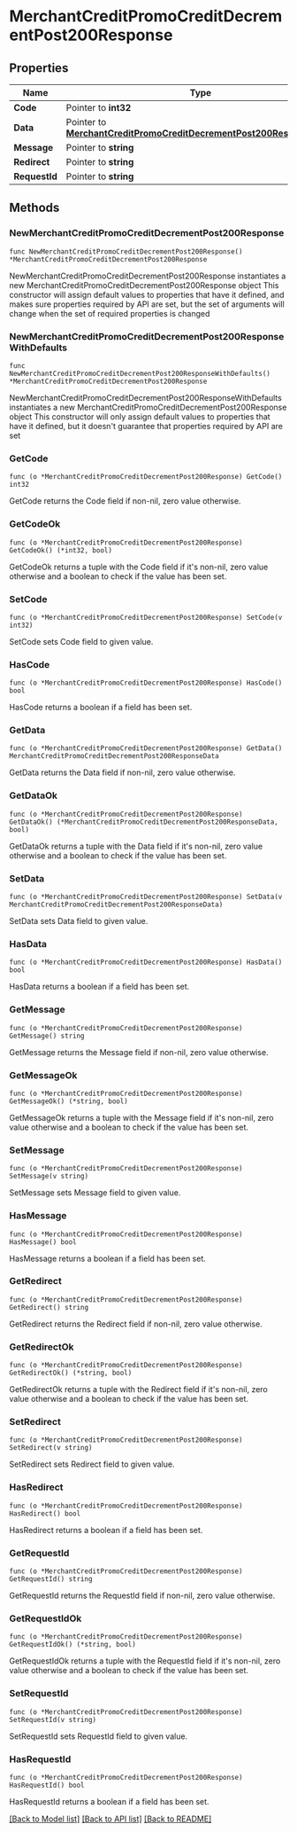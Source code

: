 # MerchantCreditPromoCreditDecrementPost200Response

## Properties

Name | Type | Description | Notes
------------ | ------------- | ------------- | -------------
**Code** | Pointer to **int32** |  | [optional] 
**Data** | Pointer to [**MerchantCreditPromoCreditDecrementPost200ResponseData**](MerchantCreditPromoCreditDecrementPost200ResponseData.md) |  | [optional] 
**Message** | Pointer to **string** |  | [optional] 
**Redirect** | Pointer to **string** |  | [optional] 
**RequestId** | Pointer to **string** |  | [optional] 

## Methods

### NewMerchantCreditPromoCreditDecrementPost200Response

`func NewMerchantCreditPromoCreditDecrementPost200Response() *MerchantCreditPromoCreditDecrementPost200Response`

NewMerchantCreditPromoCreditDecrementPost200Response instantiates a new MerchantCreditPromoCreditDecrementPost200Response object
This constructor will assign default values to properties that have it defined,
and makes sure properties required by API are set, but the set of arguments
will change when the set of required properties is changed

### NewMerchantCreditPromoCreditDecrementPost200ResponseWithDefaults

`func NewMerchantCreditPromoCreditDecrementPost200ResponseWithDefaults() *MerchantCreditPromoCreditDecrementPost200Response`

NewMerchantCreditPromoCreditDecrementPost200ResponseWithDefaults instantiates a new MerchantCreditPromoCreditDecrementPost200Response object
This constructor will only assign default values to properties that have it defined,
but it doesn't guarantee that properties required by API are set

### GetCode

`func (o *MerchantCreditPromoCreditDecrementPost200Response) GetCode() int32`

GetCode returns the Code field if non-nil, zero value otherwise.

### GetCodeOk

`func (o *MerchantCreditPromoCreditDecrementPost200Response) GetCodeOk() (*int32, bool)`

GetCodeOk returns a tuple with the Code field if it's non-nil, zero value otherwise
and a boolean to check if the value has been set.

### SetCode

`func (o *MerchantCreditPromoCreditDecrementPost200Response) SetCode(v int32)`

SetCode sets Code field to given value.

### HasCode

`func (o *MerchantCreditPromoCreditDecrementPost200Response) HasCode() bool`

HasCode returns a boolean if a field has been set.

### GetData

`func (o *MerchantCreditPromoCreditDecrementPost200Response) GetData() MerchantCreditPromoCreditDecrementPost200ResponseData`

GetData returns the Data field if non-nil, zero value otherwise.

### GetDataOk

`func (o *MerchantCreditPromoCreditDecrementPost200Response) GetDataOk() (*MerchantCreditPromoCreditDecrementPost200ResponseData, bool)`

GetDataOk returns a tuple with the Data field if it's non-nil, zero value otherwise
and a boolean to check if the value has been set.

### SetData

`func (o *MerchantCreditPromoCreditDecrementPost200Response) SetData(v MerchantCreditPromoCreditDecrementPost200ResponseData)`

SetData sets Data field to given value.

### HasData

`func (o *MerchantCreditPromoCreditDecrementPost200Response) HasData() bool`

HasData returns a boolean if a field has been set.

### GetMessage

`func (o *MerchantCreditPromoCreditDecrementPost200Response) GetMessage() string`

GetMessage returns the Message field if non-nil, zero value otherwise.

### GetMessageOk

`func (o *MerchantCreditPromoCreditDecrementPost200Response) GetMessageOk() (*string, bool)`

GetMessageOk returns a tuple with the Message field if it's non-nil, zero value otherwise
and a boolean to check if the value has been set.

### SetMessage

`func (o *MerchantCreditPromoCreditDecrementPost200Response) SetMessage(v string)`

SetMessage sets Message field to given value.

### HasMessage

`func (o *MerchantCreditPromoCreditDecrementPost200Response) HasMessage() bool`

HasMessage returns a boolean if a field has been set.

### GetRedirect

`func (o *MerchantCreditPromoCreditDecrementPost200Response) GetRedirect() string`

GetRedirect returns the Redirect field if non-nil, zero value otherwise.

### GetRedirectOk

`func (o *MerchantCreditPromoCreditDecrementPost200Response) GetRedirectOk() (*string, bool)`

GetRedirectOk returns a tuple with the Redirect field if it's non-nil, zero value otherwise
and a boolean to check if the value has been set.

### SetRedirect

`func (o *MerchantCreditPromoCreditDecrementPost200Response) SetRedirect(v string)`

SetRedirect sets Redirect field to given value.

### HasRedirect

`func (o *MerchantCreditPromoCreditDecrementPost200Response) HasRedirect() bool`

HasRedirect returns a boolean if a field has been set.

### GetRequestId

`func (o *MerchantCreditPromoCreditDecrementPost200Response) GetRequestId() string`

GetRequestId returns the RequestId field if non-nil, zero value otherwise.

### GetRequestIdOk

`func (o *MerchantCreditPromoCreditDecrementPost200Response) GetRequestIdOk() (*string, bool)`

GetRequestIdOk returns a tuple with the RequestId field if it's non-nil, zero value otherwise
and a boolean to check if the value has been set.

### SetRequestId

`func (o *MerchantCreditPromoCreditDecrementPost200Response) SetRequestId(v string)`

SetRequestId sets RequestId field to given value.

### HasRequestId

`func (o *MerchantCreditPromoCreditDecrementPost200Response) HasRequestId() bool`

HasRequestId returns a boolean if a field has been set.


[[Back to Model list]](../README.md#documentation-for-models) [[Back to API list]](../README.md#documentation-for-api-endpoints) [[Back to README]](../README.md)


